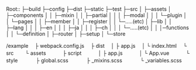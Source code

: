 Root::
├─build
├─config
├─dist
├─static
├─test
├─src
│  ├─assets
│  ├─components
│  │  ├─mixin
│  │  ├─partial
│  │  │  ├─modal
│  │  │  └─plugin
│  │  └─pages
│  │       ├─member
│  │       ├─register
│  │       └─.....(etc)
│  ├─lib
│  │  ├─lang
│  │  │   ├─en
│  │  │   ├─ja
│  │  │   ├─ch
│  │  │   └─.....(etc)
│  │  │─functions
│  │  └─definition
│  ├─router
│  ├─setup
│  └─store




/example
　├ webpack.config.js
　├ dist
　│ ├ app.js
　│ └ index.html
　└ src
　　└ assets
　　　├ script
　　　│ ├ app.js
　　　│ └ App.vue
　　　└ style
　　　  ├ global.scss
　　　  ├ _mixins.scss
　　　  └ _variables.scss